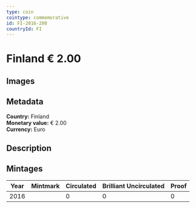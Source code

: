```yaml
---
type: coin
cointype: commemorative
id: FI-2016-200
countryId: FI
---
```


# Finland € 2.00

## Images


## Metadata

**Country:** Finland\
**Monetary value:** € 2.00\
**Currency:** Euro

## Description


## Mintages

| Year | Mintmark | Circulated | Brilliant Uncirculated | Proof |
| ---- | -------- | ---------- | ---------------------- | ----- |
| 2016 |  | 0| 0 | 0 |
